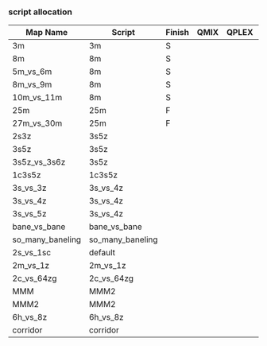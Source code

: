 ### script allocation

| Map Name         | Script           | Finish | QMIX | QPLEX | VDN  | MAPPO | HAPPO |
| ---------------- | ---------------- | ------ | ---- | ----- | ---- | ----- | ----- |
| 3m               | 3m               |   S    |      |       |      |       |       |
| 8m               | 8m               |   S    |      |       |      |       |       |
| 5m_vs_6m         | 8m               |   S    |      |       |      |       |       |
| 8m_vs_9m         | 8m               |   S    |      |       |      |       |       |
| 10m_vs_11m       | 8m               |   S    |      |       |      |       |       |
| 25m              | 25m              |   F    |      |       |      |       |       |
| 27m_vs_30m       | 25m              |   F    |      |       |      |       |       |
| 2s3z             | 3s5z             |        |      |       |      |       |       |
| 3s5z             | 3s5z             |        |      |       |      |       |       |
| 3s5z_vs_3s6z     | 3s5z             |        |      |       |      |       |       |
| 1c3s5z           | 1c3s5z           |        |      |       |      |       |       |
| 3s_vs_3z         | 3s_vs_4z         |        |      |       |      |       |       |
| 3s_vs_4z         | 3s_vs_4z         |        |      |       |      |       |       |
| 3s_vs_5z         | 3s_vs_4z         |        |      |       |      |       |       |
| bane_vs_bane     | bane_vs_bane     |        |      |       |      |       |       |
| so_many_baneling | so_many_baneling |        |      |       |      |       |       |
| 2s_vs_1sc        | default          |        |      |       |      |       |       |
| 2m_vs_1z         | 2m_vs_1z         |        |      |       |      |       |       |
| 2c_vs_64zg       | 2c_vs_64zg       |        |      |       |      |       |       |
| MMM              | MMM2             |        |      |       |      |       |       |
| MMM2             | MMM2             |        |      |       |      |       |       |
| 6h_vs_8z         | 6h_vs_8z         |        |      |       |      |       |       |
| corridor         | corridor         |        |      |       |      |       |       |
